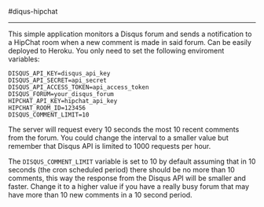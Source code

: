 #diqus-hipchat
***
This simple application monitors a Disqus forum and sends a notification to a HipChat room when a new comment is made in said forum. Can be easily deployed to Heroku. You only need to set the following enviroment variables:

```
DISQUS_API_KEY=disqus_api_key
DISQUS_API_SECRET=api_secret
DISQUS_API_ACCESS_TOKEN=api_access_token
DISQUS_FORUM=your_disqus_forum
HIPCHAT_API_KEY=hipchat_api_key
HIPCHAT_ROOM_ID=123456
DISQUS_COMMENT_LIMIT=10
```

The server will request every 10 seconds the most 10 recent comments from the forum. You could change the interval to a smaller value but remember that Disqus API is limited to 1000 requests per hour.

The `DISQUS_COMMENT_LIMIT` variable is set to 10 by default assuming that in 10 seconds (the cron scheduled period) there should be no more than 10 comments, this way the response from the Disqus API will be smaller and faster. Change it to a higher value if you have a really busy forum that may have more than 10 new comments in a 10 second period.


